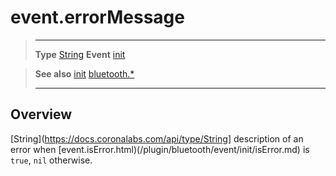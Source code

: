 # event.errorMessage

> --------------------- ------------------------------------------------------------------------------------------
> __Type__              [String](https://docs.coronalabs.com/api/type/String.html)
> __Event__             [init](/plugin/bluetooth/event/init/index.md)


> __See also__          [init](/plugin/bluetooth/event/init/index.md)
>						[bluetooth.*](/plugin/bluetooth.md)
> --------------------- ------------------------------------------------------------------------------------------

## Overview

[String](https://docs.coronalabs.com/api/type/String] description of an error when [event.isError.html)(/plugin/bluetooth/event/init/isError.md) is `true`, `nil` otherwise.